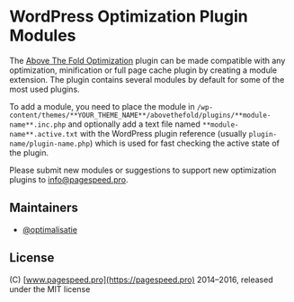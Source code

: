 # WordPress Optimization Plugin Modules

The [Above The Fold Optimization](https://wordpress.org/plugins/above-the-fold-optimization/) plugin can be made compatible with any optimization, minification or full page cache plugin by creating a module extension. The plugin contains several modules by default for some of the most used plugins.

To add a module, you need to place the module in `/wp-content/themes/**YOUR_THEME_NAME**/abovethefold/plugins/**module-name**.inc.php` and optionally add a text file named `**module-name**.active.txt` with the WordPress plugin reference (usually `plugin-name/plugin-name.php`) which is used for fast checking the active state of the plugin.

Please submit new modules or suggestions to support new optimization plugins to info@pagespeed.pro.

## Maintainers

* [@optimalisatie](https://github.com/optimalisatie)

## License

(C) [www.pagespeed.pro](https://pagespeed.pro) 2014–2016, released under the MIT license
